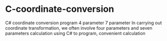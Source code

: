 # C-coordinate-conversion
C# coordinate conversion program 4 parameter 7 parameter
In carrying out coordinate transformation,
we often involve four parameters and seven parameters calculation
using C# to program, convenient calculation
